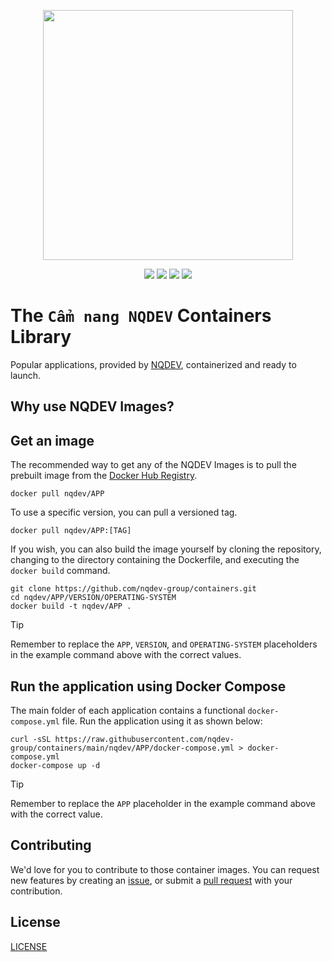 <p align="center">
    <img width="400px" height=auto src="https://bitnami.com/downloads/logos/bitnami-by-vmware.png" />
</p>

<p align="center">
    <a href="https://twitter.com/nqdev"><img src="https://badgen.net/badge/twitter/@nqdev/1DA1F2?icon&label" /></a>
    <a href="https://github.com/nqdev-group/containers"><img src="https://badgen.net/github/stars/nqdev-group/containers?icon=github" /></a>
    <a href="https://github.com/nqdev-group/containers"><img src="https://badgen.net/github/forks/nqdev-group/containers?icon=github" /></a>
    <a href="https://github.com/nqdev-group/containers/actions/workflows/ci-pipeline.yml"><img src="https://github.com/nqdev-group/containers/actions/workflows/ci-pipeline.yml/badge.svg" /></a>
</p>

# The `Cẩm nang NQDEV` Containers Library

Popular applications, provided by [NQDEV](blogs.nhquydev.net/docker/docker-hub), containerized and ready to launch.

## Why use NQDEV Images?

## Get an image

The recommended way to get any of the NQDEV Images is to pull the prebuilt image from the [Docker Hub Registry](https://hub.docker.com/u/nqdev/).

```console
docker pull nqdev/APP
```

To use a specific version, you can pull a versioned tag.

```console
docker pull nqdev/APP:[TAG]
```

If you wish, you can also build the image yourself by cloning the repository, changing to the directory containing the Dockerfile, and executing the `docker build` command.

```console
git clone https://github.com/nqdev-group/containers.git
cd nqdev/APP/VERSION/OPERATING-SYSTEM
docker build -t nqdev/APP .
```

> [!TIP]
> Remember to replace the `APP`, `VERSION`, and `OPERATING-SYSTEM` placeholders in the example command above with the correct values.

## Run the application using Docker Compose

The main folder of each application contains a functional `docker-compose.yml` file. Run the application using it as shown below:

```console
curl -sSL https://raw.githubusercontent.com/nqdev-group/containers/main/nqdev/APP/docker-compose.yml > docker-compose.yml
docker-compose up -d
```

> [!TIP]
> Remember to replace the `APP` placeholder in the example command above with the correct value.

## Contributing

We'd love for you to contribute to those container images. You can request new features by creating an [issue](https://github.com/nqdev-group/containers/issues/new/choose), or submit a [pull request](https://github.com/nqdev-group/containers/pulls) with your contribution.

## License

[LICENSE](./LICENSE)
